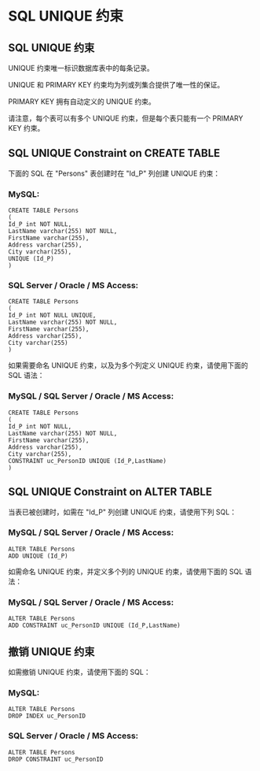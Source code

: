 
# SQL UNIQUE 约束




## SQL UNIQUE 约束

UNIQUE 约束唯一标识数据库表中的每条记录。

UNIQUE 和 PRIMARY KEY 约束均为列或列集合提供了唯一性的保证。

PRIMARY KEY 拥有自动定义的 UNIQUE 约束。

请注意，每个表可以有多个 UNIQUE 约束，但是每个表只能有一个 PRIMARY KEY 约束。

## SQL UNIQUE Constraint on CREATE TABLE

下面的 SQL 在 "Persons" 表创建时在 "Id_P" 列创建 UNIQUE 约束：

### MySQL:

```
CREATE TABLE Persons
(
Id_P int NOT NULL,
LastName varchar(255) NOT NULL,
FirstName varchar(255),
Address varchar(255),
City varchar(255),
UNIQUE (Id_P)
)

```

### SQL Server / Oracle / MS Access:

```
CREATE TABLE Persons
(
Id_P int NOT NULL UNIQUE,
LastName varchar(255) NOT NULL,
FirstName varchar(255),
Address varchar(255),
City varchar(255)
)

```

如果需要命名 UNIQUE 约束，以及为多个列定义 UNIQUE 约束，请使用下面的 SQL 语法：

### MySQL / SQL Server / Oracle / MS Access:

```
CREATE TABLE Persons
(
Id_P int NOT NULL,
LastName varchar(255) NOT NULL,
FirstName varchar(255),
Address varchar(255),
City varchar(255),
CONSTRAINT uc_PersonID UNIQUE (Id_P,LastName)
)

```

## SQL UNIQUE Constraint on ALTER TABLE

当表已被创建时，如需在 "Id_P" 列创建 UNIQUE 约束，请使用下列 SQL：

### MySQL / SQL Server / Oracle / MS Access:

```
ALTER TABLE Persons
ADD UNIQUE (Id_P)

```

如需命名 UNIQUE 约束，并定义多个列的 UNIQUE 约束，请使用下面的 SQL 语法：

### MySQL / SQL Server / Oracle / MS Access:

```
ALTER TABLE Persons
ADD CONSTRAINT uc_PersonID UNIQUE (Id_P,LastName)

```

## 撤销 UNIQUE 约束

如需撤销 UNIQUE 约束，请使用下面的 SQL：

### MySQL:

```
ALTER TABLE Persons
DROP INDEX uc_PersonID

```

### SQL Server / Oracle / MS Access:

```
ALTER TABLE Persons
DROP CONSTRAINT uc_PersonID

```




